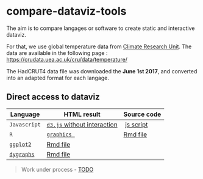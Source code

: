 # compare-dataviz-tools

The aim is to compare langages or software to create static and interactive dataviz.

For that, we use global temperature data from [Climate Research Unit](http://www.cru.uea.ac.uk/). The data are available in the following page :
https://crudata.uea.ac.uk/cru/data/temperature/

The HadCRUT4 data file was downloaded the **June 1st 2017**, and converted into an adapted format for each langage.

## Direct access to dataviz

Language | HTML result | Source code
-|-|-
`Javascript` | [`d3.js` without interaction](js/d3-static.html) | [js script](js/d3-static.js)
`R` |  [`graphics `](r/graphics.html) | [Rmd file](r/graphics.Rmd)
 |  [`ggplot2`](r/ggplot2.html) | [Rmd file](r/ggplot2.Rmd)
 | [`dygraphs`](r/dygraphs.html) | [Rmd file](r/dygraphs.Rmd)
 

> Work under process - [TODO](TODO)
